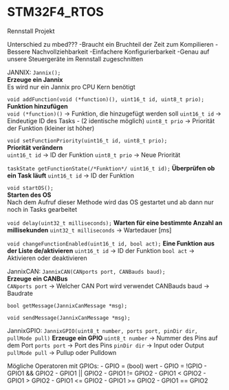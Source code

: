 # STM32F4_RTOS
Rennstall Projekt

Unterschied zu mbed???
-Braucht ein Bruchteil der Zeit zum Kompilieren
-Bessere Nachvollziehbarkeit
-Einfachere Konfigurierbarkeit
-Genau auf unsere Steuergeräte im Rennstall zugeschnitten

JANNIX:
`Jannix();`  
    **Erzeuge ein Jannix**  
    Es wird nur ein Jannix pro CPU Kern benötigt  

`void addFunction(void (*function)(), uint16_t id, uint8_t prio);`  
    **Funktion hinzufügen**  
    `void (*function)()`  ->  Funktion, die hinzugefügt werden soll
    `uint16_t id`         ->  Eindeutige ID des Tasks - (2 identische möglich)
    `uint8_t prio`        ->  Priorität der Funktion (kleiner ist höher)

`void setFunctionPriority(uint16_t id, uint8_t prio);`  
    **Priorität verändern**  
    `uint16_t id`        ->   ID der Funktion
    `uint8_t prio`       ->   Neue Priorität  

`taskState getFunctionState(/*Funktion*/ uint16_t id);`
    **Überprüfen ob ein Task läuft**
    `uint16_t id`        ->   ID der Funktion

`void startOS();`  
    **Starten des OS**  
    Nach dem Aufruf dieser Methode wird das OS gestartet und ab dann nur noch in Tasks gearbeitet

`void delay(uint32_t milliseconds);`
    **Warten für eine bestimmte Anzahl an millisekunden**
    `uint32_t milliseconds` ->  Wartedauer [ms]

`void changeFunctionEnabled(uint16_t id, bool act);`
    **Eine Funktion aus der Liste de/aktivieren**
    `uint16_t id`        ->  ID der Funktion
    `bool act`           ->  Aktivieren oder deaktivieren

JannixCAN:
`JannixCAN(CANports port, CANBauds baud);`  
    **Erzeuge ein CANBus**  
    `CANports port`      ->  Welcher CAN Port wird verwendet
    CANBauds baud        ->  Baudrate

`bool getMessage(JannixCanMessage *msg);`

`void sendMessage(JannixCanMessage *msg);`

JannixGPIO:
`JannixGPIO(uint8_t number, ports port, pinDir dir, pullMode pull)`
    **Erzeuge ein GPIO**
    `uint8_t number`     ->  Nummer des Pins auf dem Port
    `ports port`         ->  Port des Pins
    `pinDir dir`         ->  Input oder Output
    `pullMode pull`      ->  Pullup oder Pulldown

Mögliche Operatoren mit GPIOs:
    - GPIO = (bool) wert
    - GPIO = !GPIO
    - GPIO1 && GPIO2
    - GPIO1 || GPIO2
    - GPIO1 != GPIO2
    - GPIO1 < GPIO2
    - GPIO1 > GPIO2
    - GPIO1 <= GPIO2
    - GPIO1 >= GPIO2
    - GPIO1 == GPIO2